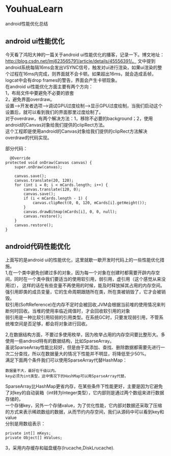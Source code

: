 # YouhuaLearn
android性能优化总结<br>
## android ui性能优化
今天看了鸿阳大神的一篇关于android ui性能优化的播客，记录一下。博文地址：http://blog.csdn.net/lmj623565791/article/details/45556391/。
文中提到android系统每隔16ms会发出VSYNC信号，触发对ui进行渲染，如果ui渲染的整个过程在16ms内完成，则界面就不会卡顿。如果超出16ms，就会造成丢帧，
logcat中会有drop frames的警告，界面会产生卡顿现象。<br>
在android ui性能优化方面主要有两个方向：<br>
1，布局文件中要避免不必要的嵌套<br>
2，避免界面overdraw。<br>
设置-->开发者选项-->调试GPU过度绘制-->显示GPU过度绘制，当我们启动这个设置后，就可以看到我们的界面那里过度绘制了。<br>
对于overdraw，有两个解决方法：1，移除不必要的background；2，使用android的Canvas对象给我们提供的clipRect方法。<br>
这个工程即是使用android的Canvas对象给我们提供的clipRect方法解决overdraw的代码实现。<br>

部分代码：<br>

      @Override
    protected void onDraw(Canvas canvas) {
        super.onDraw(canvas);

        canvas.save();
        canvas.translate(20, 120);
        for (int i = 0; i < mCards.length; i++) {
            canvas.translate(120, 0);
            canvas.save();
            if (i < mCards.length - 1) {
                canvas.clipRect(0, 0, 120, mCards[i].getHeight());
            }
            canvas.drawBitmap(mCards[i], 0, 0, null);
            canvas.restore();
        }
        canvas.restore();
    }
    
## android代码性能优化
上面写的是android ui的性能优化，这里就歇一歇开发时代码上的一些性能优化措施。<br>
1,在一个类中避免创建过多的对象，因为每一个对象在创建时都需要开辟内存空间，同时在一个类中我们要适当的使用软引用，弱引用，虚引用（这个感觉从来没用过），
这样的话在有些变量不再使用的时候，能及时释放掉其占用的内存空间。<br>
强引用即类的成员变量，它的生命周期跟随所在类，所在类被销毁了，它才会被销毁。<br>
软引用(SoftReference)在内存不足时会被回收,JVM会根据当前堆的使用情况来判断何时回收。当堆的使用率临近阈值时，才会回收软引用的对象<br>
弱引用是一种比软引用较弱的引用类型。在系统GC时，只要发现弱引用，不管系统堆空间是否足够，都会将对象进行回收。<br>

2,在数据结构方面，不要过多使用枚举，因为枚举占用的内存空间要比整形大。多使用一些android特有的数据结构，比如SparseArray。<br>
虽说SparseArray性能比较好，但是由于其添加、查找、删除数据都需要先进行一次二分查找，所以在数据量大的情况下性能并不明显，将降低至少50%。<br>
满足下面两个条件我们可以使用SparseArray代替HashMap：<br>

    数据量不大，最好在千级以内。
    key必须为int类型，这中情况下的HashMap可以用SparseArray代替。
  
SparseArray比HashMap更省内存，在某些条件下性能更好，主要是因为它避免了对key的自动装箱（int转为Integer类型），它内部则是通过两个数组来进行数据存储的，<br>
一个存储key，另外一个存储value，为了优化性能，它内部对数据还采取了压缩的方式来表示稀疏数组的数据，从而节约内存空间，我们从源码中可以看到key和value<br>
分别是用数组表示：<br>

    private int[] mKeys;
    private Object[] mValues;

3，采用内存缓存和磁盘缓存(lrucache,DiskLrucache).

